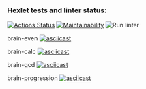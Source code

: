 ### Hexlet tests and linter status:
[![Actions Status](https://github.com/suxoitea/frontend-project-lvl1/workflows/hexlet-check/badge.svg)](https://github.com/suxoitea/frontend-project-lvl1/actions)
[![Maintainability](https://api.codeclimate.com/v1/badges/a99a88d28ad37a79dbf6/maintainability)](https://codeclimate.com/github/codeclimate/codeclimate/maintainability)
![Run linter](https://github.com/suxoitea/frontend-project-lvl1/actions/workflows/lint-testing.yml/badge.svg)

brain-even
[![asciicast](https://asciinema.org/a/Fk15QDdSPcTN6uqrOhvkukKfO.svg)](https://asciinema.org/a/Fk15QDdSPcTN6uqrOhvkukKfO)

brain-calc
[![asciicast](https://asciinema.org/a/sH96WvaJZEPL29OlVD0R4GR4h.svg)](https://asciinema.org/a/sH96WvaJZEPL29OlVD0R4GR4h)

brain-gcd
[![asciicast](https://asciinema.org/a/EwCRE4CRo35VUXMcnyQr4Ccxp.svg)](https://asciinema.org/a/EwCRE4CRo35VUXMcnyQr4Ccxp)

brain-progression
[![asciicast](https://asciinema.org/a/XJhpIpRhsl0GvpHyObrPz9Xc6.svg)](https://asciinema.org/a/XJhpIpRhsl0GvpHyObrPz9Xc6)